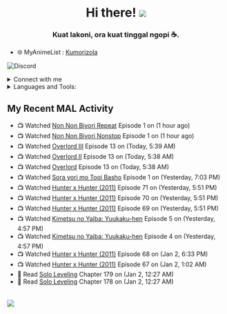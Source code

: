 <h1 align="center">Hi there! <img src="https://media.giphy.com/media/hvRJCLFzcasrR4ia7z/giphy.gif" width="25px"> </h1>
<h3 align="center">Kuat lakoni, ora kuat tinggal ngopi ☕.</h3>

- 🌐 MyAnimeList : [Kumorizola](https://myanimelist.net/animelist/Kumorizola)

![Discord](https://discord.c99.nl/widget/theme-3/761213268009943051.png)
<details>
      <summary>Connect with me</summary>
    <p align="left">
        <a href="https://www.facebook.com/kumori.hartley.1" target="blank"><img align="center"
                src="https://raw.githubusercontent.com/rahuldkjain/github-profile-readme-generator/master/src/images/icons/Social/facebook.svg"
                alt="kumori hartley" height="30" width="40" /></a>
        <a href="https://www.instagram.com/kumorizola/" target="blank"><img align="center"
                src="https://raw.githubusercontent.com/rahuldkjain/github-profile-readme-generator/master/src/images/icons/Social/instagram.svg"
                alt="kumorizola" height="30" width="40" /></a>
        <a href="https://discord.com" target="blank"><img align="center"
                src="https://raw.githubusercontent.com/rahuldkjain/github-profile-readme-generator/master/src/images/icons/Social/discord.svg"
                alt="Kumori#5882" height="30" width="40" /></a>
    </p>
</details>

<details>
    <summary align="left">Languages and Tools:</summary>
<p align="left">
      <a href="https://www.w3schools.com/css/" target="_blank">
        <img src="https://raw.githubusercontent.com/devicons/devicon/master/icons/css3/css3-original-wordmark.svg"
            alt="css3" width="40" height="40" /> </a> <a href="https://www.w3.org/html/" target="_blank"> <img
            src="https://raw.githubusercontent.com/devicons/devicon/master/icons/html5/html5-original-wordmark.svg"
            alt="html5" width="40" height="40" /> </a> <a href="https://www.java.com" target="_blank"> <img
            src="https://raw.githubusercontent.com/devicons/devicon/master/icons/java/java-original.svg" alt="java"
            width="40" height="40" /> </a> <a href="https://developer.mozilla.org/en-US/docs/Web/JavaScript"
            target="_blank"> <img
            src="https://raw.githubusercontent.com/devicons/devicon/master/icons/javascript/javascript-original.svg"
            alt="javascript" width="40" height="40" /> </a> <a href="https://nodejs.org" target="_blank"> <img
            src="https://raw.githubusercontent.com/devicons/devicon/master/icons/nodejs/nodejs-original-wordmark.svg"
            alt="nodejs" width="40" height="40" /> </a> <a href="https://www.python.org" target="_blank"> <img
            src="https://raw.githubusercontent.com/devicons/devicon/master/icons/python/python-original.svg"
            alt="python" width="40" height="40" /> </a> <a href="https://www.typescriptlang.org/" target="_blank"> <img
            src="https://raw.githubusercontent.com/devicons/devicon/master/icons/typescript/typescript-original.svg" 
            alt="typescript" width="40" height="40" /> </a> <a href="https://www.photoshop.com/en" target="_blank"> <img
            src="https://upload.wikimedia.org/wikipedia/commons/a/af/Adobe_Photoshop_CC_icon.svg" alt="photoshop" width="40" height="40"/> </a>
            <a href="https://www.adobe.com/products/premiere.html" target="_blank"> <img
            src="https://upload.wikimedia.org/wikipedia/commons/4/40/Adobe_Premiere_Pro_CC_icon.svg" alt="Premiere pro" width="40" height="40"/> </a>
            <a href="https://www.adobe.com/in/products/illustrator.html" target="_blank"> <img 
            src="https://upload.wikimedia.org/wikipedia/commons/f/fb/Adobe_Illustrator_CC_icon.svg" alt="illustrator" width="40" height="40"/> </a>
      
 </details>
 
 <h2> My Recent MAL Activity</h2>
<!-- MAL_ACTIVITY:start -->

- 📺 Watched [Non Non Biyori Repeat](https://MyAnimeList.net/anime.php?id=23623) Episode 1 on (1 hour ago)
- 📺 Watched [Non Non Biyori Nonstop](https://MyAnimeList.net/anime.php?id=39808) Episode 1 on (1 hour ago)
- 📺 Watched [Overlord III](https://MyAnimeList.net/anime.php?id=37675) Episode 13 on (Today, 5:39 AM)
- 📺 Watched [Overlord II](https://MyAnimeList.net/anime.php?id=35073) Episode 13 on (Today, 5:38 AM)
- 📺 Watched [Overlord](https://MyAnimeList.net/anime.php?id=29803) Episode 13 on (Today, 5:38 AM)
- 📺 Watched [Sora yori mo Tooi Basho](https://MyAnimeList.net/anime.php?id=35839) Episode 1 on (Yesterday, 7:03 PM)
- 📺 Watched [Hunter x Hunter (2011)](https://MyAnimeList.net/anime.php?id=11061) Episode 71 on (Yesterday, 5:51 PM)
- 📺 Watched [Hunter x Hunter (2011)](https://MyAnimeList.net/anime.php?id=11061) Episode 70 on (Yesterday, 5:51 PM)
- 📺 Watched [Hunter x Hunter (2011)](https://MyAnimeList.net/anime.php?id=11061) Episode 69 on (Yesterday, 5:51 PM)
- 📺 Watched [Kimetsu no Yaiba: Yuukaku-hen](https://MyAnimeList.net/anime.php?id=47778) Episode 5 on (Yesterday, 4:57 PM)
- 📺 Watched [Kimetsu no Yaiba: Yuukaku-hen](https://MyAnimeList.net/anime.php?id=47778) Episode 4 on (Yesterday, 4:57 PM)
- 📺 Watched [Hunter x Hunter (2011)](https://MyAnimeList.net/anime.php?id=11061) Episode 68 on (Jan 2, 6:33 PM)
- 📺 Watched [Hunter x Hunter (2011)](https://MyAnimeList.net/anime.php?id=11061) Episode 67 on (Jan 2, 1:02 AM)
- 📖 Read [Solo Leveling](https://MyAnimeList.net/manga.php?id=121496) Chapter 179 on (Jan 2, 12:27 AM)
- 📖 Read [Solo Leveling](https://MyAnimeList.net/manga.php?id=121496) Chapter 178 on (Jan 2, 12:27 AM)

<!-- MAL_ACTIVITY:end -->

  
<h2 align="left"> <img src="https://media.discordapp.net/attachments/918405470073520168/919220018355523584/ezgif.com-gif-maker_1.gif">
